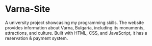 # Varna-Site
 A university project showcasing my programming skills. The website provides information about Varna, Bulgaria, including its monuments, attractions, and culture. Built with HTML, CSS, and JavaScript, it has a reservation & payment system.
